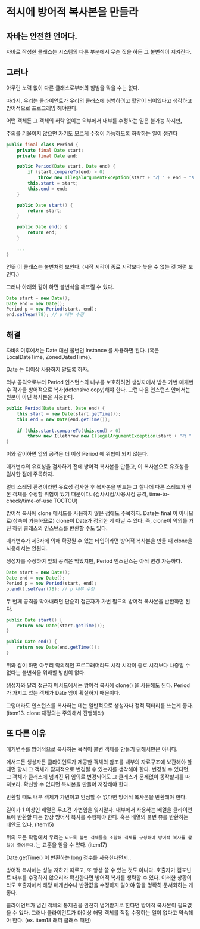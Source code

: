 # 적시에 방어적 복사본을 만들라

## 자바는 안전한 언어다.
자바로 작성한 클래스는 시스템의 다른 부분에서 무슨 짓을 하든 그 불변식이 지켜진다.

## 그러나
아무런 노력 없이 다른 클래스로부터의 침범을 막을 수는 없다.

따라서, 우리는 클라이언트가 우리의 클래스에 침범하려고 혈안이 되어있다고 생각하고 방어적으로 프로그래밍 해야한다.

어떤 객체든 그 객체의 허락 없이는 외부에서 내부를 수정하는 일은 불가능 하지만, 

주의를 기울이지 않으면 자기도 모르게 수정이 가능하도록 허락하는 일이 생긴다
```java
public final class Period {
    private final Date start;
    private final Date end;

    public Period(Date start, Date end) {
        if (start.compareTo(end) > 0) 
            throw new IllegalArgumentException(start + "가 " + end + "보다 늦다.");
        this.start = start;
        this.end = end;
    }

    public Date start() {
        return start;
    }

    public Date end() {
        return end;
    }

    ...
}
```
언뜻 이 클래스는 불변처럼 보인다. (시작 시각이 종료 시각보다 늦을 수 없는 것 처럼 보인다.)

그러나 아래와 같이 하면 불변식을 깨뜨릴 수 있다.

```java
Date start = new Date();
Date end = new Date();
Period p = new Period(start, end);
end.setYear(78); // p 내부 수정
```

## 해결
자바8 이후에서는 Date 대신 불변인 Instance 를 사용하면 된다. (혹은 LocalDateTime, ZonedDatedTime).

Date 는 더이상 사용하지 말도록 하자.

외부 공격으로부터 Period 인스턴스의 내부를 보호하려면 생성자에서 받은 가변 매개변수 각가을 방어적으로 복사(defensive copy)해야 한다.
그런 다음 인스턴스 안에서는 원본이 아닌 복사본을 사용한다.

```java
public Period(Date start, Date end) {
    this.start = new Date(start.getTime());
    this.end = new Date(end.getTime());
    
    if (this.start.compareTo(this.end) > 0) 
        throw new Illethrow new IllegalArgumentException(start + "가 " + end + "보다 늦다.");
}
```

이와 같이하면 앞의 공격은 더 이상 Period 에 위협이 되지 않는다.

매개변수의 유효성을 검사하기 전에 방어적 복사본을 만들고, 이 복사본으로 유효성을 검사한 점에 주목하자.

멀티 스레딩 환경이라면 유효성 검사한 후 복사본을 만드는 그 찰나에 다른 스레드가 원본 객체를 수정할 위험이 있기 때문이다. 
(검사시점/사용시점 공격, time-to-check/time-of-use TOCTOU)

방어적 복사에 clone 메서드를 사용하지 않은 점에도 주목하자. Date는 final 이 아니므로(상속이 가능하므로) clone이 Date가 정의한 게 아닐 수 있다. 즉, clone이 악의를 가진 하위 클래스의 인스턴스를 반환할 수도 있다. 

매개변수가 제3자에 의해 확장될 수 있는 타입이라면 방어적 복사본을 만들 때 clone을 사용해서는 안된다.


생성자를 수정하여 앞의 공격은 막았지만, Period 인스턴스는 아직 변경 가능하다.
```java 
Date start = new Date();
Date end = new Date();
Period p = new Period(start, end);
p.end().setYear(78); // p 내부 수정
```

두 번째 공격을 막아내려면 단순히 접근자가 가변 필드의 방어적 복사본을 반환하면 된다.

```java
public Date start() {
    return new Date(start.getTime());
}

public Date end() {
    return new Date(end.getTime());
}
```

위와 같이 하면 아무리 악의적인 프로그래머라도 시작 시각이 종료 시각보다 나중일 수 없다는 불변식을 위배할 방법이 없다.

생성자와 달리 접근자 메서드에서는 방어적 복사에 clone() 을 사용해도 된다.
Period가 가지고 있는 객체가 Date 임이 확실하기 때문이다.

그렇더라도 인스턴스를 복사하는 데는 일반적으로 생성자나 정적 팩터리를 쓰는게 좋다.
(item13. clone 재정의는 주의해서 진행해라)

## 또 다른 이유
매개변수를 방어적으로 복사하는 목적이 불변 객체를 만들기 위해서만은 아니다. 

메서드든 생성자든 클라이언트가 제공한 객체의 참조를 내부의 자료구조에 보관해야 할 때면 항시 그 객체가 잠재적으로 변경될 수 있는지를 생각해야 한다.
변경될 수 있다면, 그 객체가 클래스에 넘겨진 뒤 임의로 변경되어도 그 클래스가 문제없이 동작할지를 따져보라. 확신할 수 없다면 복사본을 만들어 저장해야 한다.

반환할 때도 내부 객체가 가변이고 안심할 수 없다면 방어적 복사본을 반환해야 한다.

길이가 1 이상인 배열은 무조건 가변임을 잊지말자. 내부에서 사용하는 배열을 클라이언트에 반환할 때는 항상 방어적 복사를 수행해야 한다. 혹은 배열의 불변 뷰를 반환하는 대안도 있다. (item15)

위의 모든 작업에서 우리는 ``되도록 불변 객체들을 조합해 객체를 구성해야 방어적 복사를 할 일이 줄어든다.``는 교훈을 얻을 수 있다. (item17)

Date.getTime() 이 반환하는 long 정수를 사용한다던지..


방어적 복사에는 성능 저하가 따르고, 또 항상 쓸 수 있는 것도 아니다. 호출자가 컴포넌트 내부를 수정하지 않으리라 확신한다면 방어적 복사를 생략할 수 있다. 이러한 상황이라도 호출자에서 해당 매개변수나 반환값을 수정하지 말아야 함을 명확히 문서화하는 게 좋다.

클라이언트가 넘긴 객체의 통제권을 완전히 넘겨받기로 한다면 방어적 복사본이 필요없을 수 있다. 그러나 클라이언트가 더이상 해당 객체를 직접 수정하는 일이 없다고 약속해야 한다.
(ex. item18 래퍼 클래스 패턴)


